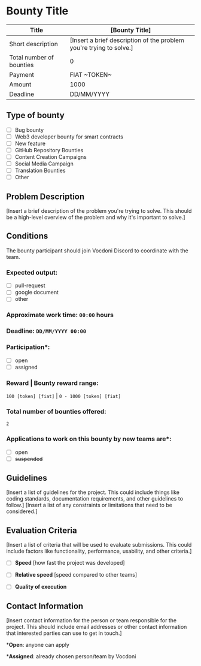 


# Bounty Title

| Title      | [Bounty Title]  |
| ----------- | ----------- |
| Short description   | [Insert a brief description of the problem you're trying to solve.]        |
| Total number of bounties      | 0       |
| Payment   | FIAT ~TOKEN~        |
| Amount   | 1000        |
| Deadline   | DD/MM/YYYY        |


## Type of bounty
- [ ] Bug bounty
- [ ] Web3 developer bounty for smart contracts
- [ ] New feature
- [ ] GitHub Repository Bounties
- [ ] Content Creation Campaigns
- [ ] Social Media Campaign
- [ ] Translation Bounties
- [ ] Other

## Problem Description
[Insert a brief description of the problem you're trying to solve. This should be a high-level overview of the problem and why it's important to solve.]

## Conditions
The bounty participant should join Vocdoni Discord to coordinate with the team.

### Expected output:
- [ ] pull-request 
- [ ] google document 
- [ ] other

### Approximate work time: `00:00` hours

### Deadline: `DD/MM/YYYY 00:00` 

### Participation*: 
- [ ] open 
- [ ] assigned

### Reward | Bounty reward range:
`100 [token] [fiat]` | `0 - 1000 [token] [fiat]`

### Total number of bounties offered:
`2`

### Applications to work on this bounty by new teams are*:
- [ ] open 
- [ ] ~~suspended~~

## Guidelines
[Insert a list of guidelines for the project. This could include things like coding standards, documentation requirements, and other guidelines to follow.]
[Insert a list of any constraints or limitations that need to be considered.]
## Evaluation Criteria
[Insert a list of criteria that will be used to evaluate submissions. This could include factors like functionality, performance, usability, and other criteria.]
- [ ] **Speed** [how fast the project was developed]
- [ ] **Relative speed** [speed compared to other teams]
- [ ] **Quality of execution**


## Contact Information
[Insert contact information for the person or team responsible for the project. This should include email addresses or other contact information that interested parties can use to get in touch.]

***Open**: anyone can apply

***Assigned**: already chosen person/team by Vocdoni


